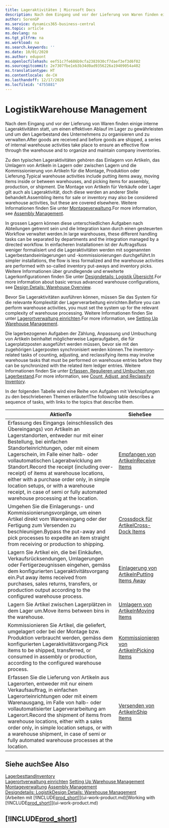 ```yaml
---
title: Lageraktivitäten | Microsoft Docs
description: Nach dem Eingang und vor der Lieferung von Waren finden einige interne Lageraktivitäten statt, um einen effektiven Ablauf im Lager zu gewährleisten und um den Lagerbestand des Unternehmens zu organisieren und zu verwalten.
author: SorenGP
ms.service: dynamics365-business-central
ms.topic: article
ms.devlang: na
ms.tgt_pltfrm: na
ms.workload: na
ms.search.keywords: ''
ms.date: 10/01/2020
ms.author: edupont
ms.openlocfilehash: eef51c7fe686b9cfa2383930cf7daef3ef3d6f02
ms.sourcegitcommit: 2e7307fbe1eb3b34d0ad9356226a19409054a402
ms.translationtype: HT
ms.contentlocale: de-CH
ms.lasthandoff: 12/17/2020
ms.locfileid: "4755881"
---
```

# <a name="warehouse-management"></a><span data-ttu-id="340e9-103">Logistik</span><span class="sxs-lookup"><span data-stu-id="340e9-103">Warehouse Management</span></span>
<span data-ttu-id="340e9-104">Nach dem Eingang und vor der Lieferung von Waren finden einige interne Lageraktivitäten statt, um einen effektiven Ablauf im Lager zu gewährleisten und um den Lagerbestand des Unternehmens zu organisieren und zu verwalten.</span><span class="sxs-lookup"><span data-stu-id="340e9-104">After goods are received and before goods are shipped, a series of internal warehouse activities take place to ensure an effective flow through the warehouse and to organize and maintain company inventories.</span></span>

<span data-ttu-id="340e9-105">Zu den typischen Lageraktivitäten gehören das Einlagern von Artikeln, das Umlagern von Artikeln in Lagern oder zwischen Lagern und die Kommissionierung von Artikeln für die Montage, Produktion oder Lieferung.</span><span class="sxs-lookup"><span data-stu-id="340e9-105">Typical warehouse activities include putting items away, moving items inside or between warehouses, and picking items for assembly, production, or shipment.</span></span> <span data-ttu-id="340e9-106">Die Montage von Artikeln für Verkäufe oder Lager gilt auch als Lageraktivität, doch diese werden an anderer Stelle behandelt.</span><span class="sxs-lookup"><span data-stu-id="340e9-106">Assembling items for sale or inventory may also be considered warehouse activities, but these are covered elsewhere.</span></span> <span data-ttu-id="340e9-107">Weitere Informationen finden Sie unter [Montageverwaltung](assembly-assemble-items.md).</span><span class="sxs-lookup"><span data-stu-id="340e9-107">For more information, see [Assembly Management](assembly-assemble-items.md).</span></span>  

<span data-ttu-id="340e9-108">In grossen Lagern können diese unterschiedlichen Aufgaben nach Abteilungen getrennt sein und die Integration kann durch einen gesteuerten Workflow verwaltet werden.</span><span class="sxs-lookup"><span data-stu-id="340e9-108">In large warehouses, these different handling tasks can be separated by departments and the integration managed by a directed workflow.</span></span> <span data-ttu-id="340e9-109">In einfacheren Installationen ist der Auftragsfluss weniger formalisiert und die Lageraktivitäten werden mit sogenannten Lagerbestandseinlagerungen und -kommissionierungen durchgeführt.</span><span class="sxs-lookup"><span data-stu-id="340e9-109">In simpler installations, the flow is less formalized and the warehouse activities are performed with so-called inventory put-aways and inventory picks.</span></span> <span data-ttu-id="340e9-110">Weitere Informationen über grundlegende und erweiterte Lagerkonfigurationen finden Sie unter [Designdetails: Logistik Übersicht](design-details-warehouse-overview.md).</span><span class="sxs-lookup"><span data-stu-id="340e9-110">For more information about basic versus advanced warehouse configurations, see [Design Details: Warehouse Overview](design-details-warehouse-overview.md).</span></span>

<span data-ttu-id="340e9-111">Bevor Sie Lageraktivitäten ausführen können, müssen Sie das System für die relevante Komplexität der Lagerverarbeitung einrichten.</span><span class="sxs-lookup"><span data-stu-id="340e9-111">Before you can perform warehouse activities, you must set the system up for the relevant complexity of warehouse processing.</span></span> <span data-ttu-id="340e9-112">Weitere Informationen finden Sie unter [Lagerortverwaltung einrichten](warehouse-setup-warehouse.md).</span><span class="sxs-lookup"><span data-stu-id="340e9-112">For more information, see [Setting Up Warehouse Management](warehouse-setup-warehouse.md).</span></span>

<span data-ttu-id="340e9-113">Die lagerbezogenen Aufgaben der Zählung, Anpassung und Umbuchung von Artikeln beinhaltet möglicherweise Lageraufgaben, die für Lagerplatzposten ausgeführt werden müssen, bevor sie mit den zugehörigen Lagerposten synchronisiert werden können.</span><span class="sxs-lookup"><span data-stu-id="340e9-113">The inventory-related tasks of counting, adjusting, and reclassifying items may involve warehouse tasks that must be performed on warehouse entries before they can be synchronized with the related item ledger entries.</span></span> <span data-ttu-id="340e9-114">Weitere Informationen finden Sie unter [Erfassen, Regulieren und Umbuchen von Lagerbestand](inventory-how-count-adjust-reclassify.md).</span><span class="sxs-lookup"><span data-stu-id="340e9-114">For more information, see [Count, Adjust, and Reclassify Inventory](inventory-how-count-adjust-reclassify.md).</span></span>

 <span data-ttu-id="340e9-115">In der folgenden Tabelle wird eine Reihe von Aufgaben mit Verknüpfungen zu den beschriebenen Themen erläutert</span><span class="sxs-lookup"><span data-stu-id="340e9-115">The following table describes a sequence of tasks, with links to the topics that describe them.</span></span>   

|<span data-ttu-id="340e9-116">**Aktion**</span><span class="sxs-lookup"><span data-stu-id="340e9-116">**To**</span></span>|<span data-ttu-id="340e9-117">**Siehe**</span><span class="sxs-lookup"><span data-stu-id="340e9-117">**See**</span></span>|  
|------------|-------------|  
|<span data-ttu-id="340e9-118">Erfassung des Eingangs (einschliesslich des Übereingangs) von Artikeln an Lagerstandorten, entweder nur mit einer Bestellung, bei einfachen Standorteinrichtungen, oder mit einem Lagerschein, im Falle einer halb- oder vollautomatischen Lagerabwicklung am Standort.</span><span class="sxs-lookup"><span data-stu-id="340e9-118">Record the receipt (including over-receipt) of items at warehouse locations, either with a purchase order only, in simple location setups, or with a warehouse receipt, in case of semi or fully automated warehouse processing at the location.</span></span>|[<span data-ttu-id="340e9-119">Empfangen von Artikeln</span><span class="sxs-lookup"><span data-stu-id="340e9-119">Receive Items</span></span>](warehouse-how-receive-items.md)|
|<span data-ttu-id="340e9-120">Umgehen Sie die Einlagerungs- und Kommissionierungsvorgänge, um einen Artikel direkt vom Wareneingang oder der Fertigung zum Versenden zu beschleunigen.</span><span class="sxs-lookup"><span data-stu-id="340e9-120">Bypass the put-away and pick processes to expedite an item straight from receiving or production to shipping.</span></span>|[<span data-ttu-id="340e9-121">Crossdock für Artikel</span><span class="sxs-lookup"><span data-stu-id="340e9-121">Cross-Dock Items</span></span>](warehouse-how-to-cross-dock-items.md)|    
|<span data-ttu-id="340e9-122">Lagern Sie Artikel ein, die bei Einkäufen, Verkaufsrücksendungen, Umlagerungen oder Fertigerzeugnissen eingehen, gemäss dem konfigurierten Lageraktivitätsvorgang ein.</span><span class="sxs-lookup"><span data-stu-id="340e9-122">Put away items received from purchases, sales returns, transfers, or production output according to the configured warehouse process.</span></span>|[<span data-ttu-id="340e9-123">Einlagerung von Artikeln</span><span class="sxs-lookup"><span data-stu-id="340e9-123">Putting Items Away</span></span>](warehouse-put-away-items.md)|
|<span data-ttu-id="340e9-124">Lagern Sie Artikel zwischen Lagerplätzen in dem Lager um.</span><span class="sxs-lookup"><span data-stu-id="340e9-124">Move items between bins in the warehouse.</span></span>|[<span data-ttu-id="340e9-125">Umlagern von Artikeln</span><span class="sxs-lookup"><span data-stu-id="340e9-125">Moving Items</span></span>](warehouse-move-items.md)|
|<span data-ttu-id="340e9-126">Kommissionieren Sie Artikel, die geliefert, umgelagert oder bei der Montage bzw. Produktion verbraucht werden, gemäss dem konfigurierten Lageraktivitätsvorgang.</span><span class="sxs-lookup"><span data-stu-id="340e9-126">Pick items to be shipped, transferred, or consumed in assembly or production, according to the configured warehouse process.</span></span>|[<span data-ttu-id="340e9-127">Kommissionieren von Artikeln</span><span class="sxs-lookup"><span data-stu-id="340e9-127">Picking Items</span></span>](warehouse-pick-items.md)|
|<span data-ttu-id="340e9-128">Erfassen Sie die Lieferung von Artikeln aus Lagerorten, entweder mit nur einem Verkaufsauftrag, in einfachen Lagerorteinrichtungen oder mit einem Warenausgang, im Falle von halb- oder vollautomatisierter Lagerverarbeitung am Lagerort.</span><span class="sxs-lookup"><span data-stu-id="340e9-128">Record the shipment of items from warehouse locations, either with a sales order only, in simple location setups, or with a warehouse shipment, in case of semi or fully automated warehouse processes at the location.</span></span>|[<span data-ttu-id="340e9-129">Versenden von Artikeln</span><span class="sxs-lookup"><span data-stu-id="340e9-129">Ship Items</span></span>](warehouse-how-ship-items.md)|  

## <a name="see-also"></a><span data-ttu-id="340e9-130">Siehe auch</span><span class="sxs-lookup"><span data-stu-id="340e9-130">See Also</span></span>  
[<span data-ttu-id="340e9-131">Lagerbesttand</span><span class="sxs-lookup"><span data-stu-id="340e9-131">Inventory</span></span>](inventory-manage-inventory.md)  
<span data-ttu-id="340e9-132">[Lagerortverwaltung einrichten](warehouse-setup-warehouse.md)   </span><span class="sxs-lookup"><span data-stu-id="340e9-132">[Setting Up Warehouse Management](warehouse-setup-warehouse.md)   </span></span>  
<span data-ttu-id="340e9-133">[Montageverwaltung](assembly-assemble-items.md)  </span><span class="sxs-lookup"><span data-stu-id="340e9-133">[Assembly Management](assembly-assemble-items.md)  </span></span>  
[<span data-ttu-id="340e9-134">Designdetails: Logistik</span><span class="sxs-lookup"><span data-stu-id="340e9-134">Design Details: Warehouse Management</span></span>](design-details-warehouse-management.md)  
<span data-ttu-id="340e9-135">[Arbeiten mit [!INCLUDE[prod_short](includes/prod_short.md)]](ui-work-product.md)</span><span class="sxs-lookup"><span data-stu-id="340e9-135">[Working with [!INCLUDE[prod_short](includes/prod_short.md)]](ui-work-product.md)</span></span>  

## [!INCLUDE[prod_short](includes/free_trial_md.md)]  
